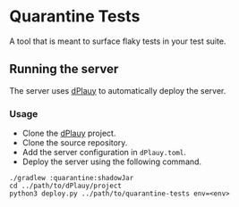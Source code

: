 # Quarantine Tests
A tool that is meant to surface flaky tests in your test suite.

## Running the server
The server uses [dPlauy](https://github.com/vinaysshenoy/dPlauy) to automatically deploy the server.

### Usage
- Clone the [dPlauy](https://github.com/vinaysshenoy/dPlauy) project.
- Clone the source repository.
- Add the server configuration in `dPlauy.toml`.
- Deploy the server using the following command.

```shell script
./gradlew :quarantine:shadowJar
cd ../path/to/dPlauy/project
python3 deploy.py ../path/to/quarantine-tests env=<env>
```